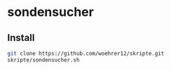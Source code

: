 # sondensucher

## Install

```bash
git clone https://github.com/woehrer12/skripte.git
skripte/sondensucher.sh
```
